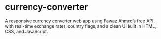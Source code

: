 # currency-converter
A responsive currency converter web app using Fawaz Ahmed’s free API, with real-time exchange rates, country flags, and a clean UI built in HTML, CSS, and JavaScript.
